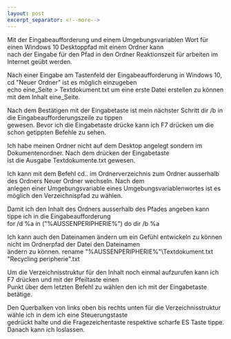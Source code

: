 ```yaml
---
layout: post
excerpt_separator: <!--more-->
---
```

Mit der Eingabeaufforderung und einem Umgebungsvariablen Wort für einen Windows 10 Desktoppfad mit einem Ordner kann<br>
nach der Eingabe für den Pfad in den Ordner Reaktionszeit für arbeiten im Internet geübt werden.

Nach einer Eingabe am Tastenfeld der Eingabeaufforderung in Windows 10, cd "Neuer Ordner" ist es möglich einzugeben<br>
echo eine_Seite > Textdokument.txt um eine erste Datei erstellen zu können mit dem Inhalt eine_Seite.

Nach dem Bestätigen mit der Eingabetaste ist mein nächster Schritt dir /b in die Eingabeaufforderungszeile zu tippen<br>
gewesen. Bevor ich die Eingabetaste drücke kann ich F7 drücken um die schon getippten Befehle zu sehen.

Ich habe meinen Ordner nicht auf dem Desktop angelegt sondern im Dokumentenordner. Nach dem drücken der Eingabetaste<br>
ist die Ausgabe Textdokumente.txt gewesen.

Ich kann mit dem Befehl cd.. im Ordnerverzeichnis zum Ordner ausserhalb des Ordners Neuer Ordner wechseln. Nach dem<br>
anlegen einer Umgebungsvariable eines Umgebungsvariablenwortes ist es möglich den Verzeichnispfad zu wählen.

Damit ich den Inhalt des Ordners ausserhalb des Pfades angeben kann tippe ich in die Eingabeaufforderung<br>
for /d %a in ("%AUSSENPERIPHERIE%") do dir /b %a

Ich kann auch den Dateinamen ändern um ein Gefühl entwickeln zu können nicht im Ordnerpfad der Datei den Dateinamen<br>
ändern zu können. rename "%AUSSENPERIPHERIE%"\Textdokument.txt "Recycling peripherie".txt

Um die Verzeichnisstruktur für den Inhalt noch einmal aufzurufen kann ich F7 drücken und mit der Pfeiltaste einen<br>
Punkt über dem letzten Befehl zu wählen den ich mit der Eingabetaste betätige.

Den Querbalken von links oben bis rechts unten für die Verzeichnisstruktur wähle ich in dem ich eine Steuerungstaste<br>
gedrückt halte und die Fragezeichentaste respektive scharfe ES Taste tippe. Danach kann ich loslassen.
